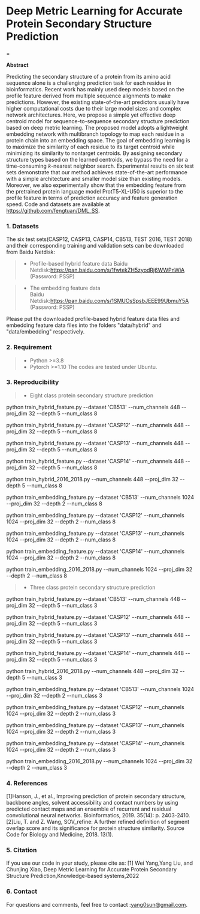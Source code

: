 
# Deep Metric Learning for Accurate Protein Secondary Structure Prediction

=

**Abstract**
<br>

Predicting the secondary structure of a protein from its amino acid sequence alone is a challenging prediction task for each residue in bioinformatics. Recent work has mainly used deep models based on the profile feature derived from multiple sequence alignments to make predictions. However, the existing state-of-the-art predictors usually have higher computational costs due to their large model sizes and complex network architectures. Here, we propose a simple yet effective deep centroid model for sequence-to-sequence secondary structure prediction based on deep metric learning. The proposed model adopts a lightweight embedding network with multibranch topology to map each residue in a protein chain into an embedding space. The goal of embedding learning is to maximize the similarity of each residue to its target centroid while minimizing its similarity to nontarget centroids. By assigning secondary structure types based on the learned centroids, we bypass the need for a time-consuming *k*-nearest neighbor search. Experimental results on six test sets demonstrate that our method achieves state-of-the-art performance with a simple architecture and smaller model size than existing models. Moreover, we also experimentally show that the embedding feature from the pretrained protein language model ProtT5-XL-U50 is superior to the profile feature in terms of prediction accuracy and feature generation speed. Code and datasets are available at https://github.com/fengtuan/DML_SS.


### 1. Datasets

The six test sets(CASP12, CASP13, CASP14, CB513, TEST 2016, TEST 2018) and their corresponding training and validation sets can be downloaded from Baidu Netdisk:

> * Profile-based hybrid feature data 
Baidu Netdisk:https://pan.baidu.com/s/1fwtekZH5zyodRj6WWPnWiA (Password: PSSP)  


> * The embedding feature data  
Baidu Netdisk:https://pan.baidu.com/s/1SMUOsSpsbJEEE99UbmuY5A (Password: PSSP)  

Please put the downloaded profile-based hybrid feature data files and embedding feature data files into the folders "data/hybrid" and "data/embedding" respectively. 

### 2. Requirement
> * Python >=3.8  
> * Pytorch >=1.10
The codes are tested under Ubuntu. 

### 3. Reproducibility
> * Eight class protein secondary structure prediction

python train_hybrid_feature.py --dataset 'CB513' --num_channels 448 --proj_dim 32 --depth 5 --num_class 8

python train_hybrid_feature.py --dataset 'CASP12' --num_channels 448 --proj_dim 32 --depth 5 --num_class 8

python train_hybrid_feature.py --dataset 'CASP13' --num_channels 448 --proj_dim 32 --depth 5 --num_class 8

python train_hybrid_feature.py --dataset 'CASP14' --num_channels 448 --proj_dim 32 --depth 5 --num_class 8

python train_hybrid_2016_2018.py --num_channels 448 --proj_dim 32 --depth 5 --num_class 8

python train_embedding_feature.py --dataset 'CB513' --num_channels 1024 --proj_dim 32 --depth 2 --num_class 8

python train_embedding_feature.py --dataset 'CASP12' --num_channels 1024 --proj_dim 32 --depth 2 --num_class 8

python train_embedding_feature.py --dataset 'CASP13' --num_channels 1024 --proj_dim 32 --depth 2 --num_class 8

python train_embedding_feature.py --dataset 'CASP14' --num_channels 1024 --proj_dim 32 --depth 2 --num_class 8

python train_embedding_2016_2018.py --num_channels 1024 --proj_dim 32 --depth 2 --num_class 8

> * Three class protein secondary structure prediction

python train_hybrid_feature.py --dataset 'CB513' --num_channels 448 --proj_dim 32 --depth 5 --num_class 3

python train_hybrid_feature.py --dataset 'CASP12' --num_channels 448 --proj_dim 32 --depth 5 --num_class 3

python train_hybrid_feature.py --dataset 'CASP13' --num_channels 448 --proj_dim 32 --depth 5 --num_class 3

python train_hybrid_feature.py --dataset 'CASP14' --num_channels 448 --proj_dim 32 --depth 5 --num_class 3

python train_hybrid_2016_2018.py --num_channels 448 --proj_dim 32 --depth 5 --num_class 3

python train_embedding_feature.py --dataset 'CB513' --num_channels 1024 --proj_dim 32 --depth 2 --num_class 3

python train_embedding_feature.py --dataset 'CASP12' --num_channels 1024 --proj_dim 32 --depth 2 --num_class 3

python train_embedding_feature.py --dataset 'CASP13' --num_channels 1024 --proj_dim 32 --depth 2 --num_class 3

python train_embedding_feature.py --dataset 'CASP14' --num_channels 1024 --proj_dim 32 --depth 2 --num_class 3

python train_embedding_2016_2018.py --num_channels 1024 --proj_dim 32 --depth 2 --num_class 3

### 4. References
[1]Hanson, J., et al., Improving prediction of protein secondary structure, backbone angles, solvent accessibility and contact numbers by using predicted contact maps and an ensemble of recurrent and residual convolutional neural networks. Bioinformatics, 2019. 35(14): p. 2403-2410.
[2]Liu, T. and Z. Wang, SOV_refine: A further refined definition of segment overlap score and its significance for protein structure similarity. Source Code for Biology and Medicine, 2018. 13(1).


### 5. Citation
If you use our code in your study, please cite as:
[1] Wei Yang,Yang Liu, and Chunjing Xiao, Deep Metric Learning for Accurate Protein Secondary Structure Prediction,Knowledge-based systems,2022

### 6. Contact
For questions and comments, feel free to contact :yang0sun@gmail.com. 


